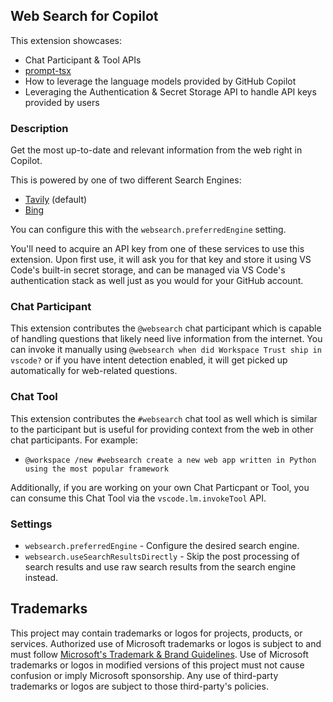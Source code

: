 ## Web Search for Copilot

This extension showcases:

* Chat Participant & Tool APIs
* [prompt-tsx](https://github.com/microsoft/vscode-prompt-tsx)
* How to leverage the language models provided by GitHub Copilot
* Leveraging the Authentication & Secret Storage API to handle API keys provided by users

### Description

Get the most up-to-date and relevant information from the web right in Copilot.

This is powered by one of two different Search Engines:
* [Tavily](http://tavily.com) (default)
* [Bing](https://bing.com)

You can configure this with the `websearch.preferredEngine` setting.

You'll need to acquire an API key from one of these services to use this extension. Upon first use, it will ask you for that key and store it using VS Code's built-in secret storage, and can be managed via VS Code's authentication stack as well just as you would for your GitHub account.

### Chat Participant

This extension contributes the
`@websearch`
chat participant which is capable of handling questions that likely need live information from the internet.
You can invoke it manually using
`@websearch when did Workspace Trust ship in vscode?`
or if you have intent detection enabled,
it will get picked up automatically for web-related questions.

### Chat Tool

This extension contributes the
`#websearch`
chat tool as well which is similar to the participant but is useful for providing context from the web in other chat participants.
For example:
* `@workspace /new #websearch create a new web app written in Python using the most popular framework`

Additionally,
if you are working on your own Chat Particpant or Tool,
you can consume this Chat Tool via the
`vscode.lm.invokeTool`
API.

### Settings

* `websearch.preferredEngine` - Configure the desired search engine.
* `websearch.useSearchResultsDirectly` - Skip the post processing of search results and use raw search results from the search engine instead.

## Trademarks

This project may contain trademarks or logos for projects, products, or services. Authorized use of Microsoft 
trademarks or logos is subject to and must follow 
[Microsoft's Trademark & Brand Guidelines](https://www.microsoft.com/en-us/legal/intellectualproperty/trademarks/usage/general).
Use of Microsoft trademarks or logos in modified versions of this project must not cause confusion or imply Microsoft sponsorship.
Any use of third-party trademarks or logos are subject to those third-party's policies.
